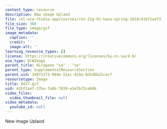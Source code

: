 ```yaml
---
content_type: resource
description: New image Uplaod
file: /ol-ocw-studio-app/courses/res-21g-01-kana-spring-2010/41bf2aef37ba7a0b7039e2e7bf2ce04b_0427.gif
file_size: 368
file_type: image/gif
image_metadata:
  caption: ''
  credit: ''
  image-alt: ''
learning_resource_types: []
license: https://creativecommons.org/licenses/by-nc-sa/4.0/
ocw_type: OCWImage
parent_title: Hiragana "sa" - "so"
parent_type: SupplementalResourceSection
parent_uid: 34971273-984e-51ec-429a-8d1d6b21cacf
resourcetype: Image
title: 0427.gif
uid: 41bf2aef-37ba-7a0b-7039-e2e7bf2ce04b
video_files:
  video_thumbnail_file: null
video_metadata:
  youtube_id: null
---
```

New image Uplaod